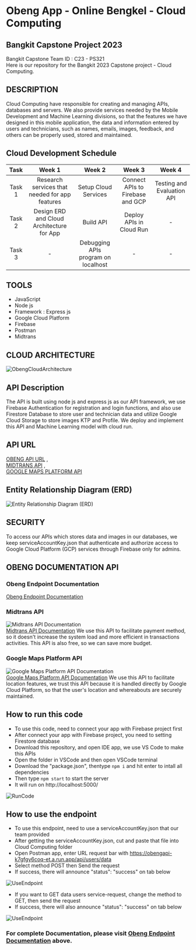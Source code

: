 # Obeng App - Online Bengkel - Cloud Computing
## Bangkit Capstone Project 2023

Bangkit Capstone Team ID : C23 - PS321 <br>
Here is our repository for the Bangkit 2023 Capstone project - Cloud Computing.

## DESCRIPTION
Cloud Computing have responsible for creating and managing APIs, databases and servers. We also provide services needed by the Mobile Development and Machine Learning divisions, so that the features we have designed in this mobile application, the data and information entered by users and technicians, such as names, emails, images, feedback, and others can be properly used, stored and maintained.

## Cloud Development Schedule
|  Task  |     Week 1     |       Week 2        |            Week 3          |           Week 4          |
| :----: | :------------: | :-----------------: | :------------------------: |:------------------------: |
| Task 1 | Research services that needed for app features   | Setup Cloud Services      | Connect APIs to Firebase and GCP  | Testing and Evaluation API  |
| Task 2 | Design ERD and Cloud Architecture for App | Build API | Deploy APIs in Cloud Run             | -             |
| Task 3 |       -         | Debugging APIs program on localhost |     -     | -             |

## TOOLS
- JavaScript
- Node js
- Framework : Express js
- Google Cloud Platform
- Firebase
- Postman
- Midtrans

## CLOUD ARCHITECTURE
![ObengCloudArchitecture](https://github.com/nabhanyuzqi1/Bangkit-Capstone-C23-PS321/blob/cloud_computing/assets/CC%20Documentation/Obeng%20Cloud%20Architecture.png)

## API Description
The API is built using node js and express js as our API framework, we use Firebase Authentication for registration and login functions, and also use Firestore Database to store user and technician data and utilize Google Cloud Storage to store images KTP and Profile. We deploy and implement this API and Machine Learning model with cloud run.
<br>
## API URL
[OBENG API URL](https://obengapi-k7gfgy6coq-et.a.run.app) ,<br>
[MIDTRANS API](https://midtrans.com/id?utm_source=google&utm_medium=paidsearch&utm_campaign=ID20_Midtrans_Leads_MerchantAcquisition_Brand&utm_term=midtrans%20api&utm_content=midtransdocs&gad=1&gclid=Cj0KCQjw7aqkBhDPARIsAKGa0oIDlaTPfUOsWHMWyess8S_-5fjydTyi_z-W6txB1POeuUllGbad2o4aAlvpEALw_wcB) ,<br>
[GOOGLE MAPS PLATFORM API](https://cloud.google.com/apigee/?utm_source=google&utm_medium=cpc&utm_campaign=japac-ID-all-en-dr-BKWS-all-pkws-trial-EXA-dr-1605216&utm_content=text-ad-none-none-DEV_c-CRE_602516068253-ADGP_Hybrid%20%7C%20BKWS%20-%20EXA%20%7C%20Txt%20~%20Hybrid%20and%20Multi-cloud%20~%20Apigee%20APi%20Management_Global%20gap%20analysis-KWID_43700071649895841-kwd-335425467&userloc_9124898-network_g&utm_term=KW_google%20maps%20api&gclid=Cj0KCQjw7aqkBhDPARIsAKGa0oIS89JieIoE-7ok34259ebPDWaj1muMERx5-8msLoYR6OOZc876cXIaAjCZEALw_wcB&gclsrc=aw.ds)
<br>

## Entity Relationship Diagram (ERD)
![Entity Relationship Diagram (ERD)](https://github.com/nabhanyuzqi1/Bangkit-Capstone-C23-PS321/blob/cloud_computing/assets/CC%20Documentation/ObengApp_ERD.png)

## SECURITY
To access our APIs which stores data and images in our databases, we keep serviceAccountKey.json that  authenticate and authorize access to Google Cloud Platform (GCP) services through Firebase only for admins.

## <a name="docum"></a>OBENG DOCUMENTATION API
### Obeng Endpoint Documentation 
[Obeng Endpoint Documentation](https://documenter.getpostman.com/view/26556240/2s93sdZrs1)

### Midtrans API
![Midtrans API Documentation](https://github.com/nabhanyuzqi1/Bangkit-Capstone-C23-PS321/blob/cloud_computing/assets/CC%20Documentation/Midtrans-696x385.jpg)
<br>
[Midtrans API Documentation](https://docs.midtrans.com/)
We use this API to facilitate payment method, so it doesn't increase the system load and more efficient in transactions activities. This API is also free, so we can save more budget.

### Google Maps Platform API
![Google Maps Platform API Documentation](https://github.com/nabhanyuzqi1/Bangkit-Capstone-C23-PS321/blob/cloud_computing/assets/CC%20Documentation/google-maps-platform-1200x675.png)
<br>
[Google Maps Platform API Documentation](https://developers.google.com/maps/documentation)
We use this API to facilitate location features, we trust this API because it is handled directly by Google Cloud Platform, so that the user's location and whereabouts are securely maintained.

## How to run this code
* To use this code, need to connect your app with Firebase project first
* After connect your app with Firebase project, you need to setting Firestore database
* Download this repository, and open IDE app, we use VS Code to make this APIs
* Open the folder in VSCode and then open VSCode terminal
* Download the "package.json", thentype ```npm i``` and hit enter to intall all dependencies
* Then type ```npm start``` to start the server
* It will run on http://localhost:5000/

![RunCode](https://github.com/nabhanyuzqi1/Bangkit-Capstone-C23-PS321/blob/cloud_computing/assets/CC%20Documentation/run_code.jpeg)
<br>

## How to use the endpoint
* To use this endpoint, need to use a serviceAccountKey.json that our team provided
* After getting the serviceAccountKey.json, cut and paste that file into Cloud Computing folder 
* Open Postman app, enter URL request bar with https://obengapi-k7gfgy6coq-et.a.run.app/api/users/data
* Select method POST then Send the request
* If success, there will announce "status": "success" on tab below

![UseEndpoint](https://github.com/nabhanyuzqi1/Bangkit-Capstone-C23-PS321/blob/cloud_computing/assets/CC%20Documentation/run_endpointPOST_Service-request.jpeg)

* If you want to GET data users service-request, change the method to GET, then send the request
* If success, there will also announce "status": "success" on tab below

![UseEndpoint](https://github.com/nabhanyuzqi1/Bangkit-Capstone-C23-PS321/blob/cloud_computing/assets/CC%20Documentation/run_endpointGET_Service-request.jpeg)
<br>
### For complete Documentation, please visit [Obeng Endpoint Documentation](#docum) above.